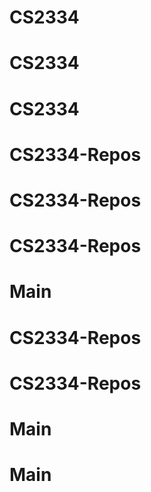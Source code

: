 # CS2334
# CS2334
# CS2334
# CS2334-Repos
# CS2334-Repos
# CS2334-Repos
# Main
# CS2334-Repos
# CS2334-Repos
# Main
# Main
